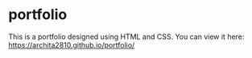 # portfolio
This is a portfolio designed using HTML and CSS.
You can view it here: https://archita2810.github.io/portfolio/
